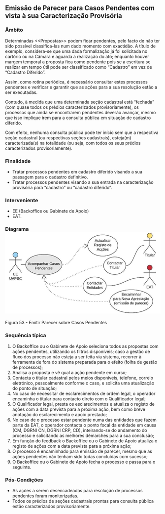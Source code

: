 ## Emissão de Parecer para Casos Pendentes com vista à sua Caracterização Provisória

### Âmbito

Determinadas &lt;&lt;Propostas&gt;&gt; podem ficar pendentes, pelo facto de não ter sido possível classifica-las num dado momento com exactidão. A título de exemplo, considera-se que uma dada formalização já foi solicitada no cartório ou na Câmara e aguarda a realização do ato; enquanto houver margem temporal a proposta fica como pendente pois se a escritura se realizar em tempo útil pode ser classificado como “Cadastro” em vez de “Cadastro Diferido”.

Assim, como rotina periódica, é necessário consultar estes processos pendentes e verificar e garantir que as ações para a sua resolução estão a ser executadas.

Contudo, à medida que uma determinada seção cadastral está “fechada” \(com quase todos os prédios caracterizados provisoriamente\), os processos que ainda se encontrarem pendentes deverão avançar, mesmo que isso implique irem para a consulta pública em situação de cadastro diferido.

Com efeito, nenhuma consulta pública pode ter início sem que a respectiva seção cadastral \(ou respectivas seções cadastrais\), esteja\(m\) caracterizada\(s\) na totalidade \(ou seja, com todos os seus prédios caracterizados provisoriamente\).

### Finalidade

* Tratar processos pendentes em cadastro diferido visando a sua passagem para o cadastro definitivo.
* Tratar processos pendentes visando a sua entrada na caracterização provisória para “cadastro” ou “cadastro diferido”.

### Interveniente

* EE \(Backoffice ou Gabinete de Apoio\)
* EAT.

### Diagrama![](/assets/53.jpg)

Figura 53 - Emitir Parecer sobre Casos Pendentes

### Sequência típica

1. O Backoffice ou o Gabinete de Apoio seleciona todos as propostas com ações pendentes, utilizando os filtros disponíveis; caso a gestão de fluxo dos processo não esteja a ser feita via sistema, recorrer à ferramenta de fora do sistema preparada para o efeito \(folha de gestão de processos\);
2. Analisa a proposta e vê qual a ação pendente em curso;
3. Contacta o titular cadastral pelos meios disponíveis, telefone, correio eletrónico, pessoalmente conforme o caso, e solicita uma atualização do ponto de situação;
4. No caso de necessitar de esclarecimentos de ordem legal, o operador encaminha o titular para contacto direto com o Qualificador legal;
5. O Qualificador legal, presta os esclarecimentos e atualiza o registo de ações com a data prevista para a próxima ação, bem como breve anotação do esclarecimento e apoio prestado;
6. No caso de o processo estar pendente numa das entidades que fazem parte da EAT, o operador contacta o ponto focal da entidade em causa \(CM, DGRNI CN, DGRNI CRP, CD\), inteirando-se do andamento do processo e solicitando as melhores démarches para a sua conclusão;
7. Em função do feedback o Backoffice ou o Gabinete de Apoio atualiza o registo de ações com a data prevista para a próxima ação;
8. O processo é encaminhado para emissão de parecer, mesmo que as ações pendentes não tenham sido todas concluídas com sucesso;
9. O Backoffice ou o Gabinete de Apoio fecha o processo e passa para o seguinte.

### Pós-Condições

* As ações a serem desencadeadas para resolução de processos pendentes foram monitorizadas.
* Todos os prédios de seções cadastrais prontas para consulta pública estão caracterizados provisoriamente.



